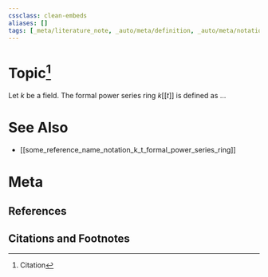```yaml
---
cssclass: clean-embeds
aliases: []
tags: [_meta/literature_note, _auto/meta/definition, _auto/meta/notation]
---
```

# Topic[^1]

Let $k$ be a field. The formal power series ring $k[[t]]$ is defined as ...

# See Also
- [[some_reference_name_notation_k_t_formal_power_series_ring]]
# Meta
## References

## Citations and Footnotes
[^1]: Citation
